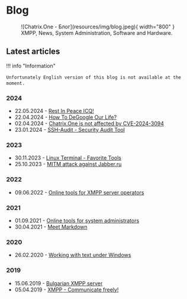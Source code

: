 # Blog

<figure markdown>
   ![Chatrix.One - Блог](resources/img/blog.jpeg){ width="800" }
   <figcaption>XMPP, News, System Administration, Software and Hardware.</figcaption>
</figure>

## Latest articles

!!! info "Information"

    Unfortunately English version of this blog is not available at the moment.

### 2024

- 22.05.2024 - [Rest In Peace ICQ!](https://blog.chatrix.one/posts/RIP-ICQ/)
- 22.04.2024 - [How To DeGoogle Our Life?](https://blog.chatrix.one/posts/How-To-DeGoogle-Our-Life/)
- 02.04.2024 - [Chatrix.One is not affected by CVE-2024-3094](https://blog.chatrix.one/posts/ChatrixOne-CVE-2024-3094/)
- 23.01.2024 - [SSH-Audit - Security Audit Tool](https://blog.chatrix.one/posts/SSH-Audit/)

### 2023

- 30.11.2023 - [Linux Terminal - Favorite Tools](https://blog.chatrix.one/posts/LInux-CLI-Tools/)
- 25.10.2023 - [MITM attack against Jabber.ru](https://blog.chatrix.one/posts/MITM-Attack/)

### 2022

- 09.06.2022 - [Online tools for XMPP server operators](https://blog.chatrix.one/posts/%D0%9Enline-tools-for-XMPP-server-operators/)

### 2021

- 01.09.2021 - [Online tools for system administrators](https://blog.chatrix.one/posts/Online-Sysadmin-tools/)
- 30.04.2021 - [Meet Markdown](https://blog.chatrix.one/posts/Meet-Markdown/)

### 2020

- 26.02.2020 - [Working with text under Windows](https://blog.chatrix.one/posts/Text-under-Windows/)

### 2019

- 15.06.2019 - [Bulgarian XMPP server](https://blog.chatrix.one/posts/Bulgarian-XMPP-server/)
- 05.04.2019 - [XMPP - Communicate freely!](https://blog.chatrix.one/posts/XMPP-communication/)